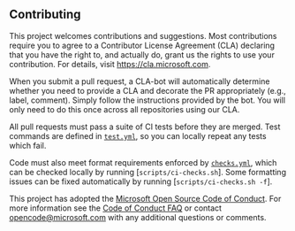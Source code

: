 ## Contributing

This project welcomes contributions and suggestions. Most contributions require you to
agree to a Contributor License Agreement (CLA) declaring that you have the right to,
and actually do, grant us the rights to use your contribution. For details, visit
https://cla.microsoft.com.

When you submit a pull request, a CLA-bot will automatically determine whether you need
to provide a CLA and decorate the PR appropriately (e.g., label, comment). Simply follow the
instructions provided by the bot. You will only need to do this once across all repositories using our CLA.

All pull requests must pass a suite of CI tests before they are merged.
Test commands are defined in [`test.yml`](https://github.com/microsoft/CCF/blob/master/.azure-pipelines-templates/test.yml), so you can locally repeat any tests which fail.

Code must also meet format requirements enforced by [`checks.yml`](https://github.com/microsoft/CCF/blob/master/.azure-pipelines-templates/checks.yml), which can be checked locally by running [`scripts/ci-checks.sh`]. Some formatting issues can be fixed automatically by running
[`scripts/ci-checks.sh -f`].

This project has adopted the [Microsoft Open Source Code of Conduct](https://opensource.microsoft.com/codeofconduct/).
For more information see the [Code of Conduct FAQ](https://opensource.microsoft.com/codeofconduct/faq/)
or contact [opencode@microsoft.com](mailto:opencode@microsoft.com) with any additional questions or comments.
